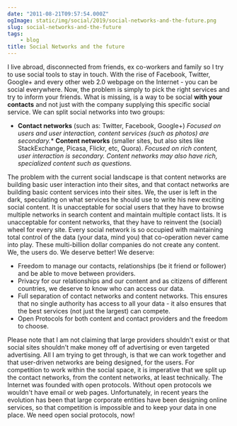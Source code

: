 ```yaml
---
date: "2011-08-21T09:57:54.000Z"
ogImage: static/img/social/2019/social-networks-and-the-future.png
slug: social-networks-and-the-future
tags:
    - blog
title: Social Networks and the future
---
```

I live abroad, disconnected from friends, ex co-workers and family so I try to use social tools to stay in touch. With the rise of Facebook, Twitter, Google+ and every other web 2.0 webpage on the Internet - you can be social everywhere. Now, the problem is simply to pick the right services and try to inform your friends. What is missing, is a way to be social **with your contacts** and not just with the company supplying this specific social service. We can split social networks into two groups:

- **Contact networks** (such as: Twitter, Facebook, Google+)
  _Focused on users and user interaction, content services (such as photos) are secondary._\* **Content networks** (smaller sites, but also sites like StackExchange, Picasa, Flickr, etc, Quora).
  _Focused on rich content, user interaction is secondary. Content networks may also have rich, specialized content such as questions._

The problem with the current social landscape is that content networks are building basic user interaction into their sites, and that contact networks are building basic content services into their sites. We, the user is left in the dark, speculating on what services he should use to write his new exciting social content. It is unacceptable for social users that they have to browse multiple networks in search content and maintain multiple contact lists. It is unacceptable for content networks, that they have to reinvent the (social) wheel for every site. Every social network is so occupied with maintaining total control of the data (your data, mind you) that co-operation never came into play. These multi-billion dollar companies do not create any content. We, the users do. We deserve better! We deserve:

- Freedom to manage our contacts, relationships (be it friend or follower) and be able to move between providers.
- Privacy for our relationships and our content and as citizens of different countries, we deserve to know who can access our data.
- Full separation of contact networks and content networks. This ensures that no single authority has access to all your data - it also ensures that the best services (not just the largest) can compete.
- Open Protocols for both content and contact providers and the freedom to choose.

Please note that I am not claiming that large providers shouldn't exist or that social sites shouldn't make money off of advertising or even targeted advertising. All I am trying to get through, is that we can work together and that user-driven networks are being designed, for the users. For competition to work within the social space, it is imperative that we split up the contact networks, from the content networks, at least technically. The Internet was founded with open protocols. Without open protocols we wouldn't have email or web pages. Unfortunately, in recent years the evolution has been that large corporate entities have been designing online services, so that competition is impossible and to keep your data in one place. We need open social protocols, now!
